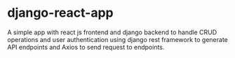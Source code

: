 # django-react-app
A simple app with react js frontend and django backend to handle CRUD operations and user authentication using django rest framework to generate API endpoints and Axios to send request to endpoints.
